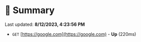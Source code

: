 # 📖 Summary
Last updated: **8/12/2023, 4:23:56 PM**

- `GET` [https://google.com](https://google.com) - **Up** (220ms)
